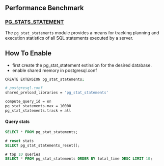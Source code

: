 
## Performance Benchmark 
### [PG_STATS_STATEMENT](https://www.postgresql.org/docs/current/pgstatstatements.html) 
The `pg_stat_statements` module provides a means for tracking planning and execution statistics of all SQL statements executed by a server. 



## How To Enable  
- first create the pg_stat_statement extinsion for the desired database. 
- enable shared memory in postgresql.conf 
```bash   
CREATE EXTENSION pg_stat_statements; 

# postgresql.conf
shared_preload_libraries = 'pg_stat_statements'

compute_query_id = on
pg_stat_statements.max = 10000
pg_stat_statements.track = all
```
#### Query stats 
```sql 
SELECT * FROM pg_stat_statements;

# reset stats
SELECT pg_stat_statements_reset();

# top 10 queries 
SELECT * FROM pg_stat_statements ORDER BY total_time DESC LIMIT 10;
```




